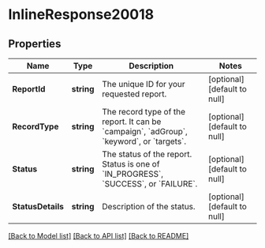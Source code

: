 # InlineResponse20018

## Properties
Name | Type | Description | Notes
------------ | ------------- | ------------- | -------------
**ReportId** | **string** | The unique ID for your requested report. | [optional] [default to null]
**RecordType** | **string** | The record type of the report. It can be &#x60;campaign&#x60;, &#x60;adGroup&#x60;, &#x60;keyword&#x60;, or &#x60;targets&#x60;. | [optional] [default to null]
**Status** | **string** | The status of the report. Status is one of &#x60;IN_PROGRESS&#x60;, &#x60;SUCCESS&#x60;, or &#x60;FAILURE&#x60;. | [optional] [default to null]
**StatusDetails** | **string** | Description of the status. | [optional] [default to null]

[[Back to Model list]](../README.md#documentation-for-models) [[Back to API list]](../README.md#documentation-for-api-endpoints) [[Back to README]](../README.md)

